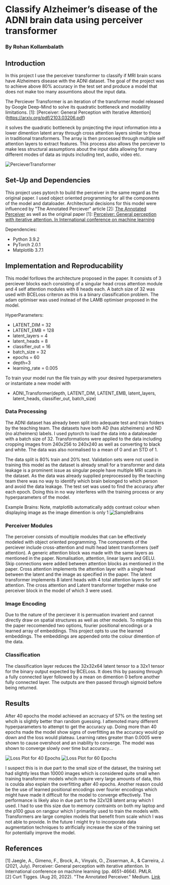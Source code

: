 # Classify Alzheimer’s disease of the ADNI brain data using perceiver transformer
### By Rohan Kollambalath

## Introduction

In this project I use the perceiver transformer to classify if MRI brain scans have Alzheimers disease with the ADNI dataset. The goal of the project was to achieve above 80% accuracy in the test set and produce a model that does not make too many assumtions about the input data.

The Perciever Transformer is an iteration of the transformer model released by Google Deep-Mind to solve its quadratic bottleneck and modalility limitations. [1]: [Perceiver: General Perception with Iterative Attention] (https://arxiv.org/pdf/2103.03206.pdf)

it solves the quadratic bottleneck by projecting the input information into a lower dimention latent array through cross attention layers similar to those in traditional transformers. The array is then processed through multiple self attention layers to extract features. This process also allows the perciever to make less structural assumptions about the input data allowing for many different modes of data as inputs including text, audio, video etc. 

![PercieverTransformer](../plots/perciever_transformer.jpg)


## Set-Up and Dependencies
This project uses pytorch to build the perceiver in the same regard as the original paper. I used object oriented programming for all the components of the model and dataloader. 
Architectural decisions for this model were influenced by "The Annotated Perciever" article [2]: [The Annotated Perceiver](https://medium.com/@curttigges/the-annotated-perceiver-74752113eefb) as well as the original paper [1]: [Perceiver: General perception with iterative attention. In International conference on machine learning](https://arxiv.org/abs/2103.03206)

Dependencies:
 - Python 3.9.2
 - PyTorch 2.0.1
 - Matplotlib 3.7.1

## Implementation and Reproducability
This model forllows the architecture proposed in the paper. It consists of 3 perciever blocks each consisting of a singular head cross attention module and 4 self attention modules with 8 heads each. A batch size of 32 was used with BCELoss criteron as this is a binary classification problem. The adam optimiser was used instead of the LAMB optimiser proposed in the model.


HyperParameters:
 -  LATENT_DIM = 32
 -  LATENT_EMB = 128
 -  latent_layers = 4
 -  latent_heads = 8
 -  classifier_out = 16
 -  batch_size = 32
 -  epochs = 60
 -  depth=3
 -  learning_rate = 0.005

To train your model run the file train.py with your desired hyperparameters or instantiate a new model with
 -  ADNI_Transformer(depth, LATENT_DIM, LATENT_EMB, latent_layers, latent_heads, classifier_out, batch_size)


### Data Processing
The ADNI dataset has already been split into adequate test and train folders by the teaching team. The datasets have both AD (has alzheimers) and ND (no alzheimers) labels. I used pytorch to load the data into a dataloeader with a batch size of 32. Transformations were applied to the data including cropping images from 240x256 to 240x240 as well as converting to black and white. The data was also normalised to a mean of 0 and an STD of 1.

The data split is 80% train and 20% test. Validation sets were not used in training this model as the dataset is already small for a transformer and data leakage is a prominent issue as singular people have multiple MRI scans in the dataset. As the data was already supplied preprocessed by the teaching team there was no way to identify which brain belonged to which person and avoid the data leakage. The test set was used to find the accuracy after each epoch. Doing this in no way interferes with the training process or any hyperparameters of the model.

Example Brains:
Note, matplotlib automatically adds contrast colour when displaying image as the image dimention is only 1
![SampleBrains](../plots/sample_brains.png)

### Perceiver Modules
The perceiver consists of moultiple modules that can be effectively modeled with object oriented programming. The components of the perciever include cross-attention and multi head latent transformers (self attention). A generic attention block was made with the same layers as mentioned in the paper. Nomalisation, attention, linear layers and GELU. Skip connections were added between attention blocks as mentioned in the paper. Cross attention implements the attention layer with a single head between the latent and the image as specified in the paper. The latent transformer implements 8 latent heads with 4 total attention layers for self attention. The cross attention and Latent transformer together make one perceiver block in the model of which 3 were used.  

### Image Encoding
Due to the nature of the perciever it is permuation invarient and cannot directly draw on spatial structures as well as other models. To mitigate this the paper reccomended two options, fourier positional encodings or a learned array of embeddings. This project opts to use the learned embeddings. The embeddings are appended onto the colour dimention of the data.

### Classification
The classification layer reduces the 32x32x64 latent tensor to a 32x1 tensor for the binary output expected by BCELoss. It does this by passing through a fully connected layer followed by a mean on dimention 0 before another fully connected layer. The outputs are then passed through sigmoid before being returned. 

## Results
After 40 epochs the model achieved an accruacy of 57% on the testing set whcih is slightly better than random guessing. I attemoted many different hyperparameters to attempt to get the accuracy up. Doing more than 40 epochs made the model show signs of overfitting as the accuracy would go down and the loss would plateau. Learning rates greater than 0.0005 were shown to cause overshoot and an inability to converge. The model was shown to converge slowly over time but accuracy...

![Loss Plot for 40 Epochs](../plots/loss_plot_60_32x64.png) ![Loss Plot for 60 Epochs](../plots/loss_plot_60_32x64.png)

I suspect this is in due part to the small size of the dataset, the training set had slightly less than 10000 images which is considered quite small when training transformer models whcih require very large amounts of data, this is coulda also explain the overfitting after 40 epochs. Another reason could be the use of learned positional encodings over fourier encodings which might have made it difficult for the model to converge effectively. The performance is likely also in due part to the 32x128 latent array which I used. I had to use this size due to memory contraints on both my laptop and the p100 gpus on rangpur which I primarlity used to train the models with. Transformers are large complex models that benefit from scale which I was not able to provide. In the future I might try to incorporate data augmentation techniques to atrificially increase the size of the training set for potentially improve the model. 

## References
<a id="1">[1]</a>
Jaegle, A., Gimeno, F., Brock, A., Vinyals, O., Zisserman, A., & Carreira, J. (2021, July). Perceiver: General perception with iterative attention. In International conference on machine learning (pp. 4651-4664). PMLR.
</br>
<a id="2">[2]</a>
Curt Tigges. (Aug 20, 2022). "The Annotated Perceiver." Medium. [Link](https://medium.com/@curttigges/the-annotated-perceiver-74752113eefb)
